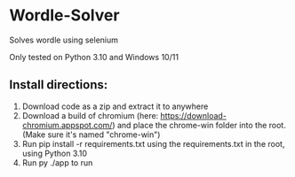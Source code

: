 # Wordle-Solver
Solves wordle using selenium

Only tested on Python 3.10 and Windows 10/11

Install directions:
---
1. Download code as a zip and extract it to anywhere
2. Download a build of chromium (here: https://download-chromium.appspot.com/) and place the chrome-win folder into the root. (Make sure it's named "chrome-win")
3. Run pip install -r requirements.txt using the requirements.txt in the root, using Python 3.10
4. Run py ./app to run
